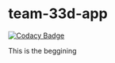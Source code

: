# team-33d-app

[![Codacy Badge](https://api.codacy.com/project/badge/Grade/06370abbbb99487bbb4b1dd1c3cf0b1f)](https://app.codacy.com/gh/BuildForSDGCohort2/team-33d-app?utm_source=github.com&utm_medium=referral&utm_content=BuildForSDGCohort2/team-33d-app&utm_campaign=Badge_Grade_Settings)

This is the beggining
